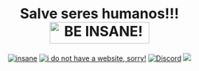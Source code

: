 
<h1 align="center">Salve seres humanos!!!
<a target="_blank"><img src="https://avatars.githubusercontent.com/u/12563720?v=4" alt="BE INSANE!" style="width: 200px; height: 44px;" width="200" height="44" /></a></h1>
<div align="center">
<a href="#"><img src="https://cdn.rawgit.com/sindresorhus/awesome/d7305f38d29fed78fa85652e3a63e154dd8e8829/media/badge.svg" alt="insane"/></a>
<a href="#"><img src="https://img.shields.io/static/v1?label=&labelColor=505050&message=CauehCraft&color=%230076D6&style=flat&logo=google-chrome&logoColor=%230076D6" alt="i do not have a website, sorry!"/></a>
<!-- <img src="http://hits.dwyl.com/abhisheknaiidu/awesome-github-profile-readme.svg" alt="Hits Badge"/> -->
<a href="https://discord.gg/"><img src="https://img.shields.io/discord/xxxx.svg?style=flat&label=Discord&color=7289DA" alt="Discord"/></a>
<a href="https://twitter.com/cauehcraft" ><img src="https://img.shields.io/twitter/follow/cauehcraft.svg?style=social" /> </a>
<br>
